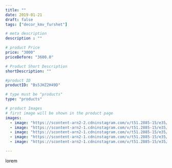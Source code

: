 ```yaml
---
title: ""
date: 2019-01-21
draft: false
tags: ["decor_kmv_furshet"]

# meta description
description : ""

# product Price
price: "3000"
priceBefore: "3600.0"

# Product Short Description
shortDescription: ""

#product ID
productID: "Bs5JHZ2H49D"

# type must be "products"
type: "products"

# product Images
# first image will be shown in the product page
images:
  - image: "https://scontent-arn2-2.cdninstagram.com/v/t51.2885-15/e35/49643360_1149929751839765_6192948643654517282_n.jpg?se=7&tp=1&_nc_ht=scontent-arn2-2.cdninstagram.com&_nc_cat=105&_nc_ohc=78-58LuLMdoAX-c81Ug&oh=87dc1ccbd9a1edb837980ba9d8e70f92&oe=607449EE&ig_cache_key=MTk2MTYzOTA3MDY3NTIyMTk5MA%3D%3D.2"
  - image: "https://scontent-arn2-1.cdninstagram.com/v/t51.2885-15/e35/49858274_290259438358183_535598660986320096_n.jpg?se=7&tp=1&_nc_ht=scontent-arn2-1.cdninstagram.com&_nc_cat=107&_nc_ohc=OH7dhE5q2UsAX8qyCpJ&oh=eea0679d6468746fe7f2ce4c2307d425&oe=6075FA74&ig_cache_key=MTk2MTYzOTA3ODkzODAxNjg0Ng%3D%3D.2"
  - image: "https://scontent-arn2-1.cdninstagram.com/v/t51.2885-15/e35/49279040_112799026469649_6400154762154300677_n.jpg?se=7&tp=1&_nc_ht=scontent-arn2-1.cdninstagram.com&_nc_cat=109&_nc_ohc=44Kmioj6i1IAX_3kFCW&oh=38fd8e0a42607c458bf2bb2c5d4ed9c8&oe=6074D69C&ig_cache_key=MTk2MTYzOTA5MDMwNDQ0MTM5NA%3D%3D.2"
  - image: "https://scontent-arn2-1.cdninstagram.com/v/t51.2885-15/e35/47581160_373797790050054_1744441947847520548_n.jpg?se=7&tp=1&_nc_ht=scontent-arn2-1.cdninstagram.com&_nc_cat=106&_nc_ohc=8uLSTQWzEi8AX9DV2AS&oh=6abeffb330d844daf124c41d4e158237&oe=60749E19&ig_cache_key=MTk2MTYzOTEwMDE2MTAyODM4MA%3D%3D.2"
  - image: "https://scontent-arn2-1.cdninstagram.com/v/t51.2885-15/e35/49989357_1956514401311367_3158902144341752220_n.jpg?se=7&tp=1&_nc_ht=scontent-arn2-1.cdninstagram.com&_nc_cat=103&_nc_ohc=eHxBlsTF5xcAX9unU9H&oh=4516d770b312b9f459a5286992af980a&oe=6074BB8C&ig_cache_key=MTk2MTYzOTExODY5MTYxMTE1OA%3D%3D.2"

---
```

lorem
